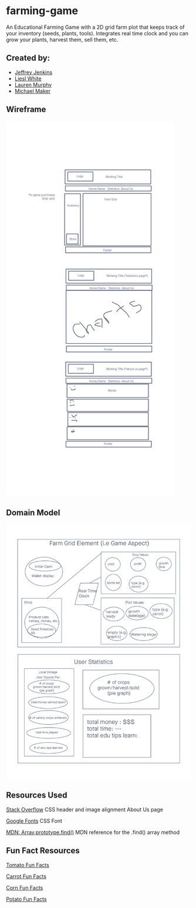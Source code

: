 # farming-game

An Educational Farming Game with a 2D grid farm plot that keeps track of your inventory (seeds, plants, tools). Integrates real time clock and you can grow your plants, harvest them, sell them, etc.

## Created by:

- [Jeffrey Jenkins](https://github.com/jeffreyjtech)
- [Liesl White](https://github.com/LieslW)
- [Lauren Murphy](https://github.com/L-nobilis)
- [Michael Maker](https://github.com/guerillaxgardener)

## Wireframe

![Wireframe](assets/Farm-Game-Wireframe.png "Wireframe Diagram")

## Domain Model

![Domain Model](assets/Domain-Project-Prep-4.png "Domain Model Diagram")

## Resources Used

[Stack Overflow](https://stackoverflow.com/questions/28939690/aligning-header-in-css-with-logo-image)
CSS header and image alignment About Us page

[Google Fonts](https://fonts.google.com/specimen/Open+Sans?category=Serif,Sans+Serif#standard-styles)
CSS Font

[MDN: Array.prototype.find()](https://developer.mozilla.org/en-US/docs/Web/JavaScript/Reference/Global_Objects/Array/find)
MDN reference for the .find() array method

## Fun Fact Resources
[Tomato Fun Facts](https://www.campbellsoup.co.uk/blog/fun-facts-about-tomatoes/)

[Carrot Fun Facts](https://www.sciencekids.co.nz/sciencefacts/food/carrots.html)

[Corn Fun Facts](https://www.freshcityfarsm.com/blogs/9-facts-you-might-not-know-about-corn)

[Potato Fun Facts](https://www.foodrepublic.com/2014/12/22/10-thing-you-probably-didnt-know-about-potatoes/)

